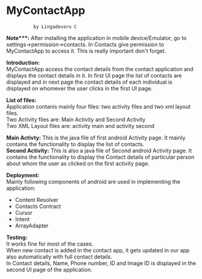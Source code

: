 # MyContactApp 
              by Lingadevaru C

__Note***:__ After installing the application in mobile device/Emulator, go to settings->permission->contacts. 
In Contacts give permission to MyContactApp to access it. This is really important don't forget.

__Introduction:__<br/>
MyContactApp access the contact details from the contact application and displays the contact details in it. In first UI page the list of contacts are displayed and in next page the contact details of each individual is displayed on whomever the user clicks in the first UI page.

__List of files:__<br/>
Application contanis mainly four files: two activity files and two xml layout files.<br/>
Two Activity files are: Main Activity and Second Activity<br/>
Two XML Layout files are: activity main and activity second

__Main Activty:__ This is the java file of first android Activity page. It mainly contains the functionality to display the list of contacts.<br/>
__Second Activity:__ This is also a java file of Second android Activity page. It contains the functionality to display the Contact details of particular person about whom the user as clicked on the first activity page.<br/>

__Deployment:__<br/>
Mainly following components of android are used in implementing the application:<br/>
* Content Resolver
* Contacts Contract
* Cursor
* Intent
* ArrayAdapter

__Testing:__<br/>
It works fine for most of the cases.<br/>
When new contact is added in the contact app, it gets updated in our app also automatically with full contact details.<br/>
In Contact details, Name, Phone number, ID and Image ID is displayed in the second UI page of the application.




